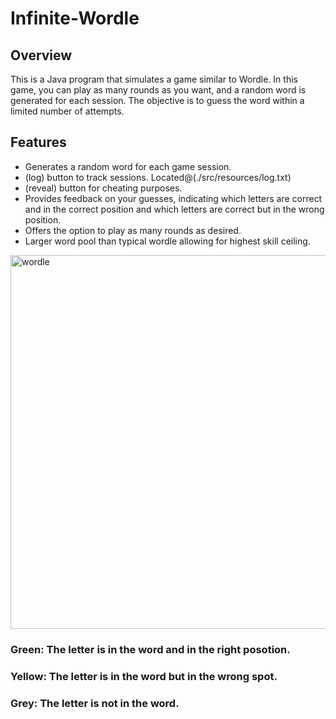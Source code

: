 # Infinite-Wordle
## Overview
This is a Java program that simulates a game similar to Wordle. In this game, you can play as many rounds as you want, and a random word is generated for each session. The objective is to guess the word within a limited number of attempts.

## Features
- Generates a random word for each game session.
- (log) button to track sessions. Located@(./src/resources/log.txt)
- (reveal) button for cheating purposes.
- Provides feedback on your guesses, indicating which letters are correct and in the correct position and which letters are correct but in the wrong position.
- Offers the option to play as many rounds as desired.
- Larger word pool than typical wordle allowing for highest skill ceiling.

<img width="598" alt="wordle" src="https://github.com/josephjquinn/Infinite-Wordle/assets/81782398/d12b3801-3eb3-4b54-bc00-010d66df6fb5">




### Green: The letter is in the word and in the right posotion.
### Yellow: The letter is in the word but in the wrong spot.
### Grey: The letter is not in the word.




